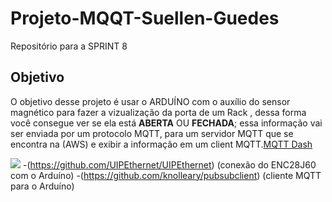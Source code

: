 # Projeto-MQQT-Suellen-Guedes
Repositório para a SPRINT 8
## Objetivo
O objetivo desse projeto é usar o ARDUÍNO com o auxílio do sensor magnético para fazer a vizualização da porta de um Rack , dessa forma você consegue ver se ela está **ABERTA** OU **FECHADA**; essa informação vai ser enviada por um protocolo MQTT, para um servidor MQTT que se encontra na (AWS) e exibir a informação em um client MQTT.[MQTT Dash](https://play.google.com/store/apps/details?id=net.routix.mqttdash&hl=pt_BR&gl=US)

![](https://camo.githubusercontent.com/7beef2d4780d87a603d7de49b2da0467c8537dff96575b628a04bd4010ebb1cc/68747470733a2f2f692e696d6775722e636f6d2f4d576870586b562e706e67)
-(https://github.com/UIPEthernet/UIPEthernet) (conexão do ENC28J60 com o Arduíno) 
-(https://github.com/knolleary/pubsubclient) (cliente MQTT para o Arduíno)
